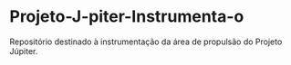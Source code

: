 # Projeto-J-piter-Instrumenta-o
Repositório destinado à instrumentação da área de propulsão do Projeto Júpiter.

